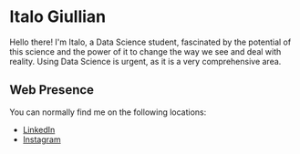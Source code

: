 # Italo Giullian

Hello there! I'm Italo, a Data Science student, fascinated by the potential of this science and the power of it to change the way we see and deal with reality.
Using Data Science is urgent, as it is a very comprehensive area.


## Web Presence

You can normally find me on the following locations:

- [LinkedIn](https://www.linkedin.com/in/italogiullian)
- [Instagram](https://www.instagram.com/italogiullian)
